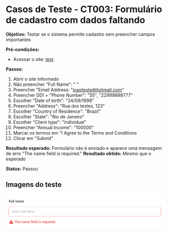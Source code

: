 # Casos de Teste - CT003: Formulário de cadastro com dados faltando

**Objetivo:** Testar se o sistema permite cadastro sem preencher campos importantes

**Pré-condições:**
- Acessar o site: [text](https://qa-training.sbx.devsquad.app/).

**Passos:**
1. Abrir o site informado
2. Não preencher "Full Name": "      "
3. Preencher "Email Address: "joaoteste@hotmail.com"  
4. Preencher DDI + "Phone Number": "55", "22999888777"
5. Escolher "Date of birth": "24/09/1998"
6. Preencher "Address": "Rua dos testes, 123"
7. Escolher "Country of Residence": "Brazil"
8. Escolher "State": "Rio de Janeiro"
9. Escolher "Client type": "individual"
10. Preencher "Annual Income": "100000"
11. Marcar os termos em "I Agree to the Terms and Conditions
12. Clicar em "Submit"

**Resultado esperado:** Formulário não é enviado e aparece uma mensagem de erro "The name field is required."
**Resultado obtido:** Mesmo que o esperado

**Status:** Passou

## Imagens do teste
![CT](../Imagens/erro-nome.png)
